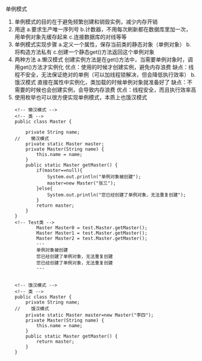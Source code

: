 单例模式
1. 单例模式的目的在于避免频繁创建和销毁实例，减少内存开销
2. 用途
    a.要求生产唯一序列号
    b.计数器，不用每次刷新都在数据库里加一次，用单例对象先缓存起来
    c.连接数据库的对线等等
3. 单例模式实现步骤
    a.定义一个属性，保存当前类的静态对象（单例对象）
    b.将构造方法私有
    c.创建一个静态get()方法返回这个单例对象
4. 两种方法
    a.懒汉模式
        创建实例方法是在get()方法中，当需要单例对象时，调用get()方法才实例化
        优点：使用的时候才创建实例，避免内存浪费
        缺点：线程不安全，无法保证绝对的单例（可以加线程锁解决，但会降低执行效率）
    b.饿汉模式
        直接在属性中实例化，类加载的时候单例对象就准备好了
        缺点：不需要的时候也会创建实例，会导致内存浪费
        优点：线程安全，而且执行效率高
5. 使用枚举也可以很方便实现单例模式，本质上也饿汉模式
    ```
    <!-- 懒汉模式 -->
    <!-- 类 -->
    public class Master {
        
        private String name;
    //    懒汉模式
        private static Master master;
        private Master(String name) {
            this.name = name;
        }
        public static Master getMaster() {
            if(master==null){
                System.out.println("单例对象被创建");
                master=new Master("张三");
            }else{
                System.out.println("您已经创建了单例对象，无法重复创建");
            }
            return master;
        }
    }
    <!-- Test类 -->
            Master Master0 = test.Master.getMaster();
            Master Master1 = test.Master.getMaster();
            Master Master2 = test.Master.getMaster();
            ---
            单例对象被创建
            您已经创建了单例对象，无法重复创建
            您已经创建了单例对象，无法重复创建
            ---
            

    <!-- 饿汉模式 -->
    <!-- 类 -->
    public class Master {
        private String name;
    //    饿汉模式
        private static Master master=new Master("李四");
        private Master(String name) {
            this.name = name;
        }
        public static Master getMaster() {
            return master;
        }
    }
    ```
